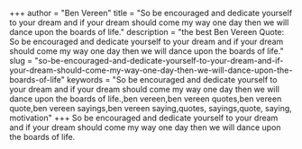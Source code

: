 +++
author = "Ben Vereen"
title = "So be encouraged and dedicate yourself to your dream and if your dream should come my way one day then we will dance upon the boards of life."
description = "the best Ben Vereen Quote: So be encouraged and dedicate yourself to your dream and if your dream should come my way one day then we will dance upon the boards of life."
slug = "so-be-encouraged-and-dedicate-yourself-to-your-dream-and-if-your-dream-should-come-my-way-one-day-then-we-will-dance-upon-the-boards-of-life"
keywords = "So be encouraged and dedicate yourself to your dream and if your dream should come my way one day then we will dance upon the boards of life.,ben vereen,ben vereen quotes,ben vereen quote,ben vereen sayings,ben vereen saying,quotes, sayings,quote, saying, motivation"
+++
So be encouraged and dedicate yourself to your dream and if your dream should come my way one day then we will dance upon the boards of life.
